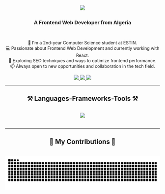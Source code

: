 <h1 align="center">
    <img src="https://readme-typing-svg.herokuapp.com/?font=Righteous&size=35&center=true&vCenter=true&width=500&height=70&duration=4000&lines=Hi+There!+👋;+I'm+Oussama+Benacer!;" />
</h1>

<h3 align="center">A Frontend Web Developer from Algeria</h3>

<br/>

<div align="center">
 
🏫  I'm a 2nd-year Computer Science student at ESTIN.  
💻  Passionate about Frontend Web Development and currently working with React.  
🌱  Exploring SEO techniques and ways to optimize frontend performance.  
📫  Always open to new opportunities and collaboration in the tech field.  

</div>
 
<div align="center"> 
  <a href="mailto:o_benacer@estin.dz">
    <img src="https://img.shields.io/badge/Gmail-333333?style=for-the-badge&logo=gmail&logoColor=red" />
  </a>
  <a href="https://www.linkedin.com/in/oussama-imad-eddine-benacer-40a8932a4/" target="_blank">
    <img src="https://img.shields.io/badge/LinkedIn-0077B5?style=for-the-badge&logo=linkedin&logoColor=white" target="_blank" />
  </a>
  <a href="https://oussamabenacer.netlify.app" target="_blank">
     <img src="https://img.shields.io/badge/Portfolio-FF5722?style=for-the-badge&logo=todoist&logoColor=white" target="_blank" />
  </a>
</div>

 <hr/>
 
<h2 align="center">⚒️ Languages-Frameworks-Tools ⚒️</h2>
<br/>
<div align="center">
    <img src="https://skillicons.dev/icons?i=c,html,css,js,ts,tailwind,react,git,github,vscode,figma" />
</div>

<br/>
<hr/>

<div align="center">
  <h2>🐍 My Contributions 🐍</h2>
  <br>
  <img alt="snake eating my contributions" src="https://raw.githubusercontent.com/OussamaBenacer/OussamaBenacer/output/github-contribution-grid-snake.svg" />
  
  <br/><br/><br/>
</div>
